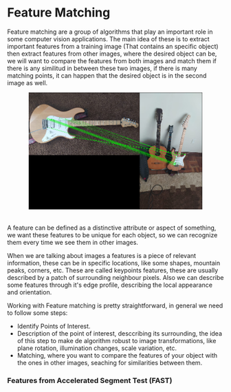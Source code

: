 # Feature Matching 

Feature matching are a group of algorithms that play an important role in some computer vision applications. The main idea of these is to extract important features from a training image (That contains an specific object) then extract features from other images, where the desired object can be, we will want to compare the features from both images and match them if there is any similitud in between these two images, if there is many matching points, it can happen that the desired object is in the second image as well. 

<div style="text-align:center"><img src="Resources/Matching.png" width = 80% /></div>
<br>

A feature can be defined as a distinctive attribute or aspect of something, we want these features to be unique for each object, so we can recognize them every time we see them in other images. 

When we are talking about images a features is a piece of relevant information, these can be in specific locations, like some shapes, mountain peaks, corners, etc. These are called keypoints features, these are usually described by a patch of surrounding neighbour pixels. Also we can describe some features through it's edge profile, describing the local appearance and orientation.

Working with Feature matching is pretty straightforward, in general we need to follow some steps:

- Identify Points of Interest.
- Description of the point of interest, desccribing its surrounding, the idea of this step to make de algorithm robust to image transformations, like plane rotation, illumination changes, scale variation, etc. 
- Matching, where you want to compare the features of your object with the ones in other images, seaching for similarities between them.

### Features from Accelerated Segment Test (FAST)